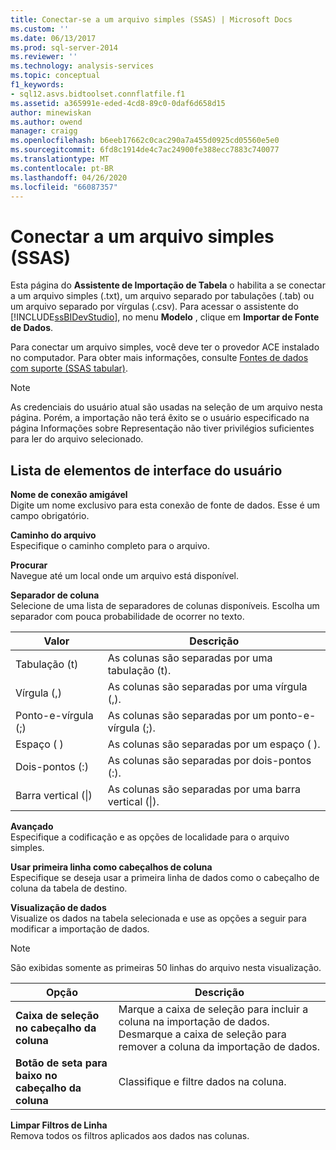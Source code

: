 ```yaml
---
title: Conectar-se a um arquivo simples (SSAS) | Microsoft Docs
ms.custom: ''
ms.date: 06/13/2017
ms.prod: sql-server-2014
ms.reviewer: ''
ms.technology: analysis-services
ms.topic: conceptual
f1_keywords:
- sql12.asvs.bidtoolset.connflatfile.f1
ms.assetid: a365991e-eded-4cd8-89c0-0daf6d658d15
author: minewiskan
ms.author: owend
manager: craigg
ms.openlocfilehash: b6eeb17662c0cac290a7a455d0925cd05560e5e0
ms.sourcegitcommit: 6fd8c1914de4c7ac24900fe388ecc7883c740077
ms.translationtype: MT
ms.contentlocale: pt-BR
ms.lasthandoff: 04/26/2020
ms.locfileid: "66087357"
---
```

# <a name="connect-to-a-flat-file-ssas"></a>Conectar a um arquivo simples (SSAS)
  Esta página do **Assistente de Importação de Tabela** o habilita a se conectar a um arquivo simples (.txt), um arquivo separado por tabulações (.tab) ou um arquivo separado por vírgulas (.csv). Para acessar o assistente do [!INCLUDE[ssBIDevStudio](../includes/ssbidevstudio-md.md)], no menu **Modelo** , clique em **Importar de Fonte de Dados**.  
  
 Para conectar um arquivo simples, você deve ter o provedor ACE instalado no computador. Para obter mais informações, consulte [Fontes de dados com suporte &#40;SSAS tabular&#41;](tabular-models/data-sources-supported-ssas-tabular.md).  
  
> [!NOTE]  
>  As credenciais do usuário atual são usadas na seleção de um arquivo nesta página. Porém, a importação não terá êxito se o usuário especificado na página Informações sobre Representação não tiver privilégios suficientes para ler do arquivo selecionado.  
  
## <a name="uielement-list"></a>Lista de elementos de interface do usuário  
 **Nome de conexão amigável**  
 Digite um nome exclusivo para esta conexão de fonte de dados. Esse é um campo obrigatório.  
  
 **Caminho do arquivo**  
 Especifique o caminho completo para o arquivo.  
  
 **Procurar**  
 Navegue até um local onde um arquivo está disponível.  
  
 **Separador de coluna**  
 Selecione de uma lista de separadores de colunas disponíveis. Escolha um separador com pouca probabilidade de ocorrer no texto.  
  
|Valor|Descrição|  
|-----------|-----------------|  
|Tabulação (t)|As colunas são separadas por uma tabulação (t).|  
|Vírgula (,)|As colunas são separadas por uma vírgula (,).|  
|Ponto-e-vírgula (;)|As colunas são separadas por um ponto-e-vírgula (;).|  
|Espaço ( )|As colunas são separadas por um espaço ( ).|  
|Dois-pontos (:)|As colunas são separadas por dois-pontos (:).|  
|Barra vertical (&#124;)|As colunas são separadas por uma barra vertical (&#124;).|  
  
 **Avançado**  
 Especifique a codificação e as opções de localidade para o arquivo simples.  
  
 **Usar primeira linha como cabeçalhos de coluna**  
 Especifique se deseja usar a primeira linha de dados como o cabeçalho de coluna da tabela de destino.  
  
 **Visualização de dados**  
 Visualize os dados na tabela selecionada e use as opções a seguir para modificar a importação de dados.  
  
> [!NOTE]  
>  São exibidas somente as primeiras 50 linhas do arquivo nesta visualização.  
  
|Opção|Descrição|  
|------------|-----------------|  
|**Caixa de seleção no cabeçalho da coluna**|Marque a caixa de seleção para incluir a coluna na importação de dados. Desmarque a caixa de seleção para remover a coluna da importação de dados.|  
|**Botão de seta para baixo no cabeçalho da coluna**|Classifique e filtre dados na coluna.|  
  
 **Limpar Filtros de Linha**  
 Remova todos os filtros aplicados aos dados nas colunas.  
  
  
